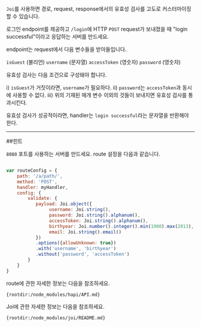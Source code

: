 `Joi`를 사용하면 경로, request, response에서의 유효성 검사를 고도로 커스터마이징 할 수 있습니다.

로그인 endpoint를 제공하고 `/login`에 HTTP `POST` request가 보내졌을 때 "login successful"이라고 응답하는 서버를 만드세요. 

endpoint는 request에서 다음 변수들을 받아들입니다.

```isGuest```       (불리언)
```username```      (문자열)
```accessToken```   (영숫자)
```password```      (영숫자)

유효성 검사는 다음 조건으로 구성돼야 합니다.

i)   ```isGuest```가 거짓이라면, ```username```가 필요하다.
ii)  ```password```는 ```accessToken```과 동시에 사용할 수 없다.
iii) 위의 기재된 매개 변수 이외의 것들이 보내지면 유효성 검사를 통과시킨다.

유효성 검사가 성공적이라면, handler는 `login successful`라는 문자열을 반환해야 한다.

-----------------------------------------------------------------
##힌트

`8080` 포트를 사용하는 서버를 만드세요. route 설정을 다음과 같습니다.

```js

var routeConfig = {
    path: '/a/path/',
    method: 'POST',
    handler: myHandler,
    config: {
        validate: {
           payload: Joi.object({
                username: Joi.string(),
                password: Joi.string().alphanum(),
                accessToken: Joi.string().alphanum(),
                birthyear: Joi.number().integer().min(1900).max(2013),
                email: Joi.string().email()
           })
           .options({allowUnknown: true})
           .with('username', 'birthyear')
           .without('password', 'accessToken')
        }
    }
}
```

route에 관한 자세한 정보는 다음을 참조하세요.

    {rootdir:/node_modules/hapi/API.md}

Joi에 관한 자세한 정보는 다음을 참조하세요.

    {rootdir:/node_modules/joi/README.md}
